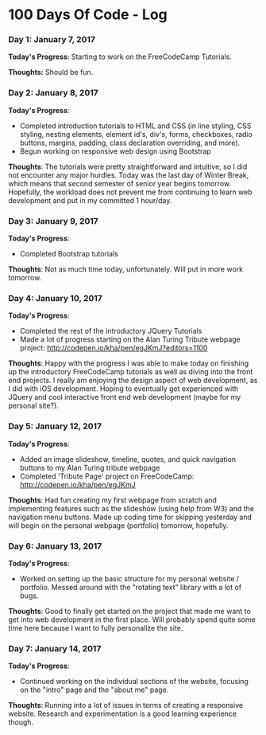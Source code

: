 # 100 Days Of Code - Log

### Day 1: January 7, 2017
**Today's Progress**:
Starting to work on the FreeCodeCamp Tutorials.

**Thoughts:**
Should be fun.

### Day 2: January 8, 2017
**Today's Progress**:
* Completed introduction tutorials to HTML and CSS (in line styling, CSS styling, nesting elements, element id's, div's, forms, checkboxes, radio buttons, margins, padding, class declaration overriding, and more).
* Begun working on responsive web design using Bootstrap

**Thoughts**:
The tutorials were pretty straightforward and intuitive, so I did not encounter any major hurdles.
Today was the last day of Winter Break, which means that second semester of senior year begins tomorrow. Hopefully, the workload does not prevent me from continuing to learn web development and put in my committed 1 hour/day.

### Day 3: January 9, 2017
**Today's Progress**:
* Completed Bootstrap tutorials

**Thoughts**:
Not as much time today, unfortunately. Will put in more work tomorrow.

### Day 4: January 10, 2017
**Today's Progress**:
* Completed the rest of the introductory JQuery Tutorials
* Made a lot of progress starting on the Alan Turing Tribute webpage project: http://codepen.io/kha/pen/egJKmJ?editors=1100

**Thoughts**:
Happy with the progress I was able to make today on finishing up the introductory FreeCodeCamp tutorials as well as diving into the front end projects. I really am enjoying the design aspect of web development, as I did with iOS development. Hoping to eventually get experienced with JQuery and cool interactive front end web development (maybe for my personal site?).

### Day 5: January 12, 2017
**Today's Progress**:
* Added an image slideshow, timeline, quotes, and quick navigation buttons to my Alan Turing tribute webpage
* Completed 'Tribute Page' project on FreeCodeCamp: http://codepen.io/kha/pen/egJKmJ

**Thoughts**: Had fun creating my first webpage from scratch and implementing features such as the slideshow (using help from W3) and the navigation menu buttons. Made up coding time for skipping yesterday and will begin on the personal webpage (portfolio) tomorrow, hopefully.

### Day 6: January 13, 2017
**Today's Progress**:
* Worked on setting up the basic structure for my personal website / portfolio. Messed around with the "rotating text" library with a lot of bugs.

**Thoughts**: Good to finally get started on the project that made me want to get into web development in the first place. Will probably spend quite some time here because I want to fully personalize the site.

### Day 7: January 14, 2017
**Today's Progress**:
* Continued working on the individual sections of the website, focusing on the "intro" page and the "about me" page.

**Thoughts**: Running into a lot of issues in terms of creating a responsive website. Research and experimentation is a good learning experience though.
